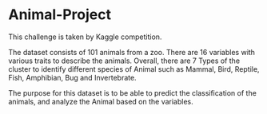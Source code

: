 # Animal-Project
This challenge is taken by Kaggle competition.

The dataset consists of 101 animals from a zoo. There are 16 variables with various traits to describe the animals. Overall, there are 7 Types of the cluster to identify different species of Animal such as  Mammal, Bird, Reptile, Fish, Amphibian, Bug and Invertebrate.

The purpose for this dataset is to be able to predict the classification of the animals, and analyze the Animal based on the variables.
